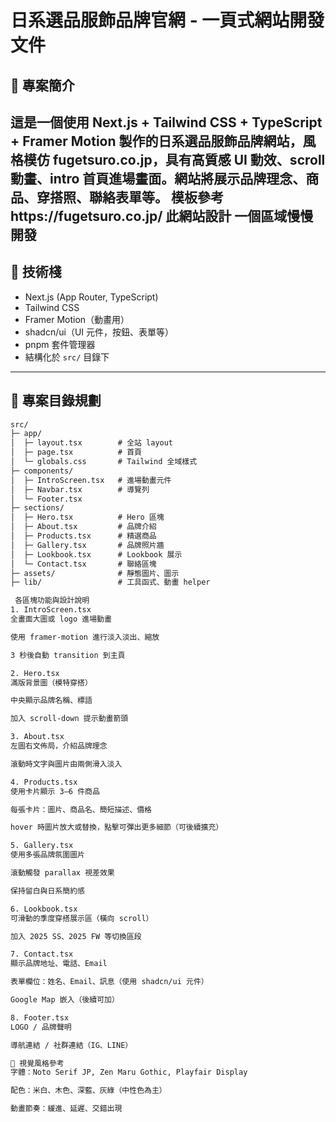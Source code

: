 # 日系選品服飾品牌官網 - 一頁式網站開發文件

## 🧾 專案簡介
這是一個使用 Next.js + Tailwind CSS + TypeScript + Framer Motion 製作的日系選品服飾品牌網站，風格模仿 fugetsuro.co.jp，具有高質感 UI 動效、scroll 動畫、intro 首頁進場畫面。網站將展示品牌理念、商品、穿搭照、聯絡表單等。
模板參考https://fugetsuro.co.jp/ 此網站設計 一個區域慢慢開發
---

## 🧱 技術棧
- Next.js (App Router, TypeScript)
- Tailwind CSS
- Framer Motion（動畫用）
- shadcn/ui（UI 元件，按鈕、表單等）
- pnpm 套件管理器
- 結構化於 `src/` 目錄下

---

## 📁 專案目錄規劃

```txt
src/
├─ app/
│  ├─ layout.tsx        # 全站 layout
│  ├─ page.tsx          # 首頁
│  └─ globals.css       # Tailwind 全域樣式
├─ components/
│  ├─ IntroScreen.tsx   # 進場動畫元件
│  ├─ Navbar.tsx        # 導覽列
│  └─ Footer.tsx
├─ sections/
│  ├─ Hero.tsx          # Hero 區塊
│  ├─ About.tsx         # 品牌介紹
│  ├─ Products.tsx      # 精選商品
│  ├─ Gallery.tsx       # 品牌照片牆
│  ├─ Lookbook.tsx      # Lookbook 展示
│  └─ Contact.tsx       # 聯絡區塊
├─ assets/              # 靜態圖片、圖示
├─ lib/                 # 工具函式、動畫 helper

 各區塊功能與設計說明
1. IntroScreen.tsx
全畫面大圖或 logo 進場動畫

使用 framer-motion 進行淡入淡出、縮放

3 秒後自動 transition 到主頁

2. Hero.tsx
滿版背景圖（模特穿搭）

中央顯示品牌名稱、標語

加入 scroll-down 提示動畫箭頭

3. About.tsx
左圖右文佈局，介紹品牌理念

滾動時文字與圖片由兩側滑入淡入

4. Products.tsx
使用卡片顯示 3–6 件商品

每張卡片：圖片、商品名、簡短描述、價格

hover 時圖片放大或替換，點擊可彈出更多細節（可後續擴充）

5. Gallery.tsx
使用多張品牌氛圍圖片

滾動觸發 parallax 視差效果

保持留白與日系簡約感

6. Lookbook.tsx
可滑動的季度穿搭展示區（橫向 scroll）

加入 2025 SS、2025 FW 等切換區段

7. Contact.tsx
顯示品牌地址、電話、Email

表單欄位：姓名、Email、訊息（使用 shadcn/ui 元件）

Google Map 嵌入（後續可加）

8. Footer.tsx
LOGO / 品牌聲明

導航連結 / 社群連結（IG、LINE）

🎨 視覺風格參考
字體：Noto Serif JP, Zen Maru Gothic, Playfair Display

配色：米白、木色、深藍、灰綠（中性色為主）

動畫節奏：緩進、延遲、交錯出現

